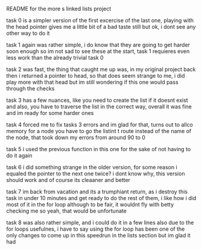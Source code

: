 README for the more s linked lists project

task 0 is a simpler version of the first excercise of the last one, playing with the  head pointer gives me a little bit of a bad taste still but ok, i dont see any other way to do it

task 1 again was rather simple, i do know that they are going to get harder soon enough so im not sad to see these at the start, task 1 requieres even less work than the already trivial task 0

task 2 was fast, the thing that caught me up was, in my original project back then i returned a pointer to head, so that does seem strange to me, i did play more with that head but im still wondering if this one would pass through the checks

task 3 has a few nuances, like you need to create the list if it doesnt exist and also, you have to traverse the list in the correct way, overall it was fine and im ready for some harder ones

task 4 forced me to fix tasks 3 errors and im glad for that, turns out to allco memory for a node you have to go the listint t route instead of the name of the node, that took down my errors from around 90 to 0

task 5 i used the previous function in this one for the sake of not having to do it again

task 6 i did something strange in the older version, for some reason i equaled the pointer to the next one twice? i dont know why, this version should work and of course its cleaaner and better

task 7 im back from vacation and its a trumphiant return, as i destroy this task in under 10 minutes and get ready to do the rest of them, i like how i did most of it in the for loop although to be fair, it wouldnt fly with betty checking me so yeah, that would be unfortunate

task 8 was also rather simple, and i could do it in a few lines also due to the for loops usefulnes, i have to say using the for loop has been one of the only changes to come up in this speedrun in the lists section but im glad it had